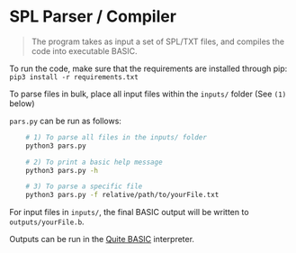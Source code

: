 # SPL Parser / Compiler

> The program takes as input a set of SPL/TXT files, and compiles the code into executable BASIC.

To run the code, make sure that the requirements are installed through pip: `pip3 install -r requirements.txt`

To parse files in bulk, place all input files within the `inputs/` folder (See `(1)` below)

`pars.py` can be run as follows:
```bash
    # 1) To parse all files in the inputs/ folder
    python3 pars.py

    # 2) To print a basic help message
    python3 pars.py -h

    # 3) To parse a specific file
    python3 pars.py -f relative/path/to/yourFile.txt
```

For input files in `inputs/`, the final BASIC output will be written to `outputs/yourFile.b`.

Outputs can be run in the [Quite BASIC](https://www.quitebasic.com) interpreter.